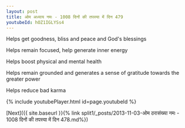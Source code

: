 ```yaml
---
layout: post
title: ओम अध्याय नमः - 1008 दिनों की तपस्या में दिन 479
youtubeId: hOZ1IGLYSs4
---
```

 
 
Helps get goodness, bliss and peace and God's blessings
 
Helps remain focused, help generate inner energy 
 
Helps boost physical and mental health 
 
Helps remain grounded and generates a sense of gratitude towards the greater power 
 
Helps reduce bad karma
 
 
 
 


{% include youtubePlayer.html id=page.youtubeId %}
 
[Next]({{ site.baseurl }}{% link  split1/_posts/2013-11-03-ओम ठरासंख्या नमः - 1008 दिनों की तपस्या में दिन 478.md%})
 

